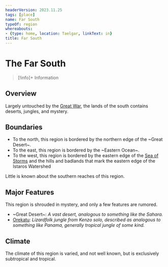 ```yaml
---
headerVersion: 2023.11.25
tags: [place]
name: Far South
typeOf: region
whereabouts:
- {type: home, location: Taelgar, linkText: in}
title: Far South
---
```

# The Far South
>[!info]+ Information
> 
>> 

## Overview

Largely untouched by the [Great War](<../../events/1500s/great-war.md>), the lands of the south contains deserts, jungles, and mystery. 

## Boundaries

- To the north, this region is bordered by the northern edge of the ~Great Desert~.
- To the east, this region is bordered by the ~Eastern Ocean~.
- To the west, this region is bordered by the eastern edge of the [Sea of Storms](<../greater-dunmar/sea-of-storms.md>) and the hills and badlands that mark the eastern edge of the Istaros Watershed

Little is known about the southern reaches of this region.

## Major Features

This region is shrouded in mystery, and only a few features are rumored. 

- ~Great Desert~: *A vast desert, analogous to something like the Sahara.*
- [Orekatu](<./orekatu.md>): *Lizardfolk jungle from Kenzo solo, described as analogous to something like Panama, generally tropical jungle of some kind.*

## Climate

The climate of this region is varied, and not well known, but is exclusively subtropical and tropical.
